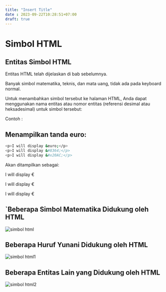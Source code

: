 ```yaml
---
title: "Insert Title"
date : 2023-09-22T10:28:51+07:00
draft: true
---
```

# Simbol HTML
## Entitas Simbol HTML ##

Entitas HTML telah dijelaskan di bab sebelumnya.

Banyak simbol matematika, teknis, dan mata uang, tidak ada pada keyboard normal.

Untuk menambahkan simbol tersebut ke halaman HTML, Anda dapat menggunakan nama entitas atau nomor entitas (referensi desimal atau heksadesimal) untuk simbol tersebut:

Contoh :

## Menampilkan tanda euro: ##

```sh
<p>I will display &euro;</p>
<p>I will display &#8364;</p>
<p>I will display &#x20AC;</p>
```

Akan ditampilkan sebagai:

I will display €

I will display €

I will display €

## `Beberapa Simbol Matematika Didukung oleh HTML ##
![simbol html](https://github.com/uin-unit/docs-html/blob/main/images/simbol%20html.png)

## Beberapa Huruf Yunani Didukung oleh HTML ##
![simbol html1](https://github.com/uin-unit/docs-html/blob/main/images/simbol%20html(1).png)

## Beberapa Entitas Lain yang Didukung oleh HTML ##
![simbol html2](https://github.com/uin-unit/docs-html/blob/main/images/simbol%20html(2).png)
